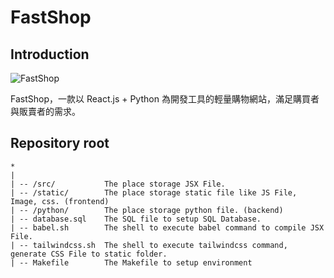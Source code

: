 # FastShop

## Introduction

![FastShop](https://user-images.githubusercontent.com/69747731/189900653-63525935-2691-487d-9709-1a030ff7c470.png)

FastShop，一款以 React.js + Python 為開發工具的輕量購物網站，滿足購買者與販賣者的需求。



## Repository root

```
*
|
| -- /src/           The place storage JSX File.
| -- /static/        The place storage static file like JS File, Image, css. (frontend)
| -- /python/        The place storage python file. (backend)
| -- database.sql    The SQL file to setup SQL Database.
| -- babel.sh        The shell to execute babel command to compile JSX File.
| -- tailwindcss.sh  The shell to execute tailwindcss command, generate CSS File to static folder.
| -- Makefile        The Makefile to setup environment
```

